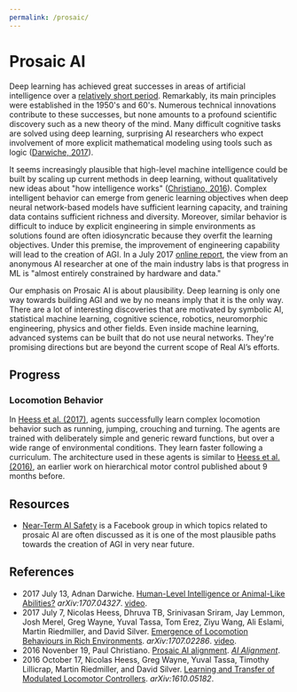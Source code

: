 ```yaml
---
permalink: /prosaic/
---
```

# Prosaic AI

Deep learning has achieved great successes in areas of artificial intelligence over a [relatively short period](http://realai.org/progress/). Remarkably, its main principles were established in the 1950's and 60's. Numerous technical innovations contribute to these successes, but none amounts to a profound scientific discovery such as a new theory of the mind. Many difficult cognitive tasks are solved using deep learning, surprising AI researchers who expect involvement of more explicit mathematical modeling using tools such as logic ([Darwiche, 2017](https://arxiv.org/abs/1707.04327)).

It seems increasingly plausible that high-level machine intelligence could be built by scaling up current methods in deep learning, without qualitatively new ideas about "how intelligence works" ([Christiano, 2016](https://ai-alignment.com/prosaic-ai-control-b959644d79c2)). Complex intelligent behavior can emerge from generic learning objectives when deep neural network-based models have sufficient learning capacity, and training data contains sufficient richness and diversity. Moreover, similar behavior is difficult to induce by explicit engineering in simple environments as solutions found are often idiosyncratic because they overfit the learning objectives. Under this premise, the improvement of engineering capability will lead to the creation of AGI. In a July 2017 [online report](http://www.jefftk.com/p/conversation-with-an-ai-researcher), the view from an anonymous AI researcher at one of the main industry labs is that progress in ML is "almost entirely constrained by hardware and data."

Our emphasis on Prosaic AI is about plausibility. Deep learning is only one way towards building AGI and we by no means imply that it is the only way. There are a lot of interesting discoveries that are motivated by symbolic AI, statistical machine learning, cognitive science, robotics, neuromorphic engineering, physics and other fields. Even inside machine learning, advanced systems can be built that do not use neural networks. They're promising directions but are beyond the current scope of Real AI’s efforts.

## Progress

### Locomotion Behavior

In [Heess et al. (2017)](https://arxiv.org/abs/1707.02286), agents successfully learn complex locomotion behavior such as running, jumping, crouching and turning. The agents are trained with deliberately simple and generic reward functions, but over a wide range of environmental conditions. They learn faster following a curriculum. The architecture used in these agents is similar to [Heess et al. (2016)](https://arxiv.org/abs/1610.05182), an earlier work on hierarchical motor control published about 9 months before.

## Resources

* [Near-Term AI Safety](https://www.facebook.com/groups/771703926331579/) is a Facebook group in which topics related to prosaic AI are often discussed as it is one of the most plausible paths towards the creation of AGI in very near future.

## References

* 2017 July 13, Adnan Darwiche. [Human-Level Intelligence or Animal-Like Abilities?](https://arxiv.org/abs/1707.04327) *arXiv:1707.04327*. [video](https://www.youtube.com/watch?v=UTzCwCic-Do).
* 2017 July 7, Nicolas Heess, Dhruva TB, Srinivasan Sriram, Jay Lemmon, Josh Merel, Greg Wayne, Yuval Tassa, Tom Erez, Ziyu Wang, Ali Eslami, Martin Riedmiller, and David Silver. [Emergence of Locomotion Behaviours in Rich Environments](https://arxiv.org/abs/1707.02286). *arXiv:1707.02286*. [video](https://goo.gl/8rTx2F).
* 2016 Novenber 19, Paul Christiano. [Prosaic AI alignment](https://ai-alignment.com/prosaic-ai-control-b959644d79c2). *[AI Alignment](https://ai-alignment.com/)*.
* 2016 October 17, Nicolas Heess, Greg Wayne, Yuval Tassa, Timothy Lillicrap, Martin Riedmiller, and David Silver. [Learning and Transfer of Modulated Locomotor Controllers](https://arxiv.org/abs/1610.05182). *arXiv:1610.05182*.

